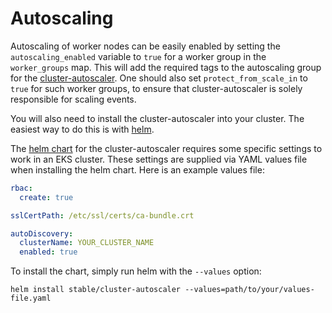 # Autoscaling

Autoscaling of worker nodes can be easily enabled by setting the `autoscaling_enabled` variable to `true` for a worker group in the `worker_groups` map.
This will add the required tags to the autoscaling group for the [cluster-autoscaler](https://github.com/kubernetes/autoscaler/tree/master/cluster-autoscaler).
One should also set `protect_from_scale_in` to `true` for such worker groups, to ensure that cluster-autoscaler is solely responsible for scaling events.

You will also need to install the cluster-autoscaler into your cluster. The easiest way to do this is with [helm](https://helm.sh/).

The [helm chart](https://github.com/helm/charts/tree/master/stable/cluster-autoscaler) for the cluster-autoscaler requires some specific settings to work in an EKS cluster. These settings are supplied via YAML values file when installing the helm chart. Here is an example values file:

```yaml
rbac:
  create: true

sslCertPath: /etc/ssl/certs/ca-bundle.crt

autoDiscovery:
  clusterName: YOUR_CLUSTER_NAME
  enabled: true
```

To install the chart, simply run helm with the `--values` option:

```
helm install stable/cluster-autoscaler --values=path/to/your/values-file.yaml
```
